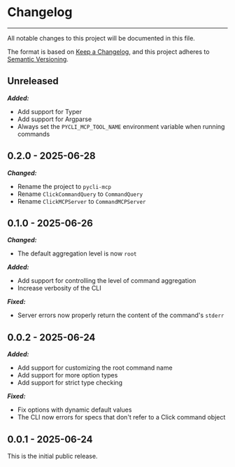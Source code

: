 # Changelog

-----

All notable changes to this project will be documented in this file.

The format is based on [Keep a Changelog](https://keepachangelog.com/en/1.0.0/), and this project adheres to [Semantic Versioning](https://semver.org/spec/v2.0.0.html).

## Unreleased

***Added:***

- Add support for Typer
- Add support for Argparse
- Always set the `PYCLI_MCP_TOOL_NAME` environment variable when running commands

## 0.2.0 - 2025-06-28

***Changed:***

- Rename the project to `pycli-mcp`
- Rename `ClickCommandQuery` to `CommandQuery`
- Rename `ClickMCPServer` to `CommandMCPServer`

## 0.1.0 - 2025-06-26

***Changed:***

- The default aggregation level is now `root`

***Added:***

- Add support for controlling the level of command aggregation
- Increase verbosity of the CLI

***Fixed:***

- Server errors now properly return the content of the command's `stderr`

## 0.0.2 - 2025-06-24

***Added:***

- Add support for customizing the root command name
- Add support for more option types
- Add support for strict type checking

***Fixed:***

- Fix options with dynamic default values
- The CLI now errors for specs that don't refer to a Click command object

## 0.0.1 - 2025-06-24

This is the initial public release.

